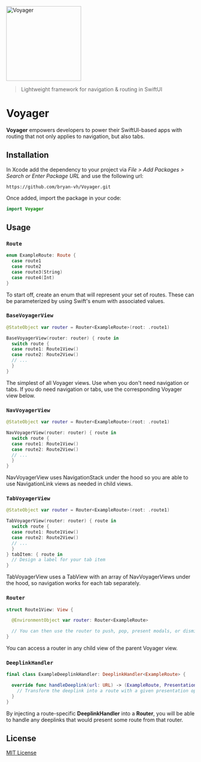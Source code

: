 <img src="https://images.ctfassets.net/ooa29xqb8tix/6MFFWO1k38yxTrLKRZ26e8/2c07fa6c2c4653bfae00dd87625d6e56/swift-logo.png?w=400&q=50" alt="Voyager" width="200">

> Lightweight framework for navigation & routing in SwiftUI

# Voyager

**Voyager** empowers developers to power their SwiftUI-based apps with routing that not only applies to navigation, but also tabs.

## Installation

In Xcode add the dependency to your project via *File > Add Packages > Search or Enter Package URL* and use the following url:
```
https://github.com/bryan-vh/Voyager.git
```

Once added, import the package in your code:
```swift
import Voyager
```

## Usage

### `Route`
```swift
enum ExampleRoute: Route {
  case route1
  case route2
  case route3(String)
  case route4(Int)
}
```

To start off, create an enum that will represent your set of routes. These can be parameterized by using Swift's enum with associated values.

### `BaseVoyagerView`
```swift
@StateObject var router = Router<ExampleRoute>(root: .route1)

BaseVoyagerView(router: router) { route in
  switch route {
  case route1: Route1View()
  case route2: Route2View()
  // ...
  }
}
```

The simplest of all Voyager views. Use when you don't need navigation or tabs. If you do need navigation or tabs, use the corresponding Voyager view below.

### `NavVoyagerView`
```swift
@StateObject var router = Router<ExampleRoute>(root: .route1)

NavVoyagerView(router: router) { route in
  switch route {
  case route1: Route1View()
  case route2: Route2View()
  // ...
  }
}
```

NavVoyagerView uses NavigationStack under the hood so you are able to use NavigationLink views as needed in child views.

### `TabVoyagerView`
```swift
@StateObject var router = Router<ExampleRoute>(root: .route1)

TabVoyagerView(router: router) { route in
  switch route {
  case route1: Route1View()
  case route2: Route2View()
  // ...
  }
} tabItem: { route in
  // Design a label for your tab item
}
```

TabVoyagerView uses a TabView with an array of NavVoyagerViews under the hood, so navigation works for each tab separately.

### `Router`
```swift
struct Route1View: View {

  @EnvironmentObject var router: Router<ExampleRoute>

  // You can then use the router to push, pop, present modals, or dismiss as needed.
}
```

You can access a router in any child view of the parent Voyager view.

### `DeeplinkHandler`
```swift
final class ExampleDeeplinkHandler: DeeplinkHandler<ExampleRoute> {

  override func handleDeeplink(url: URL) -> (ExampleRoute, PresentationOption)? {
    // Transform the deeplink into a route with a given presentation option.
  }
}
```

By injecting a route-specific **DeeplinkHandler** into a **Router**, you will be able to
handle any deeplinks that would present some route from that router.

## License
[MIT License](LICENSE)
